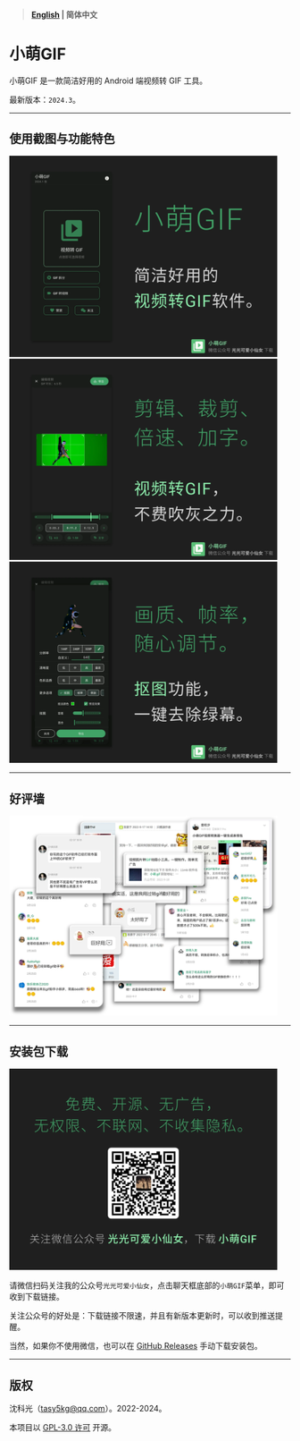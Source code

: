 > #### [English](/README.md) | 简体中文

# 小萌GIF

小萌GIF 是一款简洁好用的 Android 端视频转 GIF 工具。

最新版本：`2024.3`。

---

## 使用截图与功能特色

<img src="img1.webp" width="480"/>

<img src="img2.webp" width="480"/>

<img src="img3.webp" width="480"/>

---

## 好评墙

<img src="img11.webp" width="480"/>

---

## 安装包下载

<img src="img4.webp" width="480"/>

请微信扫码关注我的公众号`光光可爱小仙女`，点击聊天框底部的`小萌GIF`菜单，即可收到下载链接。

关注公众号的好处是：下载链接不限速，并且有新版本更新时，可以收到推送提醒。

当然，如果你不使用微信，也可以在 [GitHub Releases](https://github.com/tasy5kg/CuteGIF/releases/latest) 手动下载安装包。

---

## 版权

沈科光（[tasy5kg@qq.com](mailto:tasy5kg@qq.com)）。2022-2024。

本项目以 [GPL-3.0 许可](/COPYING) 开源。